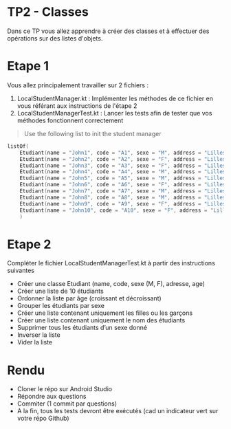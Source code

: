 # TP2 - Classes
Dans ce TP vous allez apprendre à créer des classes et à effectuer des opérations sur des listes d'objets.

# Etape 1
Vous allez principalement travailler sur 2 fichiers : 
1. LocalStudentManager.kt : Implémenter les méthodes de ce fichier en vous référant aux instructions de l'étape 2
2. LocalStudentManagerTest.kt : Lancer les tests afin de tester que vos méthodes fonctionnent correctement 

> Use the following list to init the student manager
``` Kotlin
listOf(
    Etudiant(name = "John1", code = "A1", sexe = "M", address = "Lilles", age = 20),
    Etudiant(name = "John2", code = "A2", sexe = "F", address = "Lilles", age = 30),
    Etudiant(name = "John3", code = "A3", sexe = "F", address = "Lilles", age = 41),
    Etudiant(name = "John4", code = "A4", sexe = "M", address = "Lilles", age = 42),
    Etudiant(name = "John5", code = "A5", sexe = "M", address = "Lilles", age = 34),
    Etudiant(name = "John6", code = "A6", sexe = "F", address = "Lilles", age = 12),
    Etudiant(name = "John7", code = "A7", sexe = "M", address = "Lilles", age = 28),
    Etudiant(name = "John8", code = "A8", sexe = "M", address = "Lilles", age = 16),
    Etudiant(name = "John9", code = "A9", sexe = "F", address = "Lilles", age = 10),
    Etudiant(name = "John10", code = "A10", sexe = "F", address = "Lilles", age = 56),
    )
```

# Etape 2
Compléter le fichier LocalStudentManagerTest.kt à partir des instructions suivantes
- Créer une classe Etudiant (name, code, sexe (M, F), adresse, age)
- Créer une liste de 10 étudiants 
- Ordonner la liste par âge (croissant et décroissant)
- Grouper les étudiants par sexe
- Créer une liste contenant uniquement les filles ou les garçons
- Créer une liste contenant uniquement le nom des étudiants 
- Supprimer tous les étudiants d’un sexe donné 
- Inverser la liste 
- Vider la liste

# Rendu
- Cloner le répo sur Android Studio
- Répondre aux questions
- Commiter (1 commit par questions) 
- A la fin, tous les tests devront être exécutés (cad un indicateur vert sur votre répo Github)



